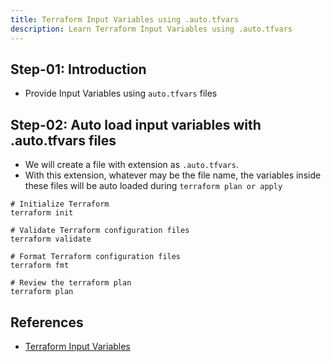 ```yaml
---
title: Terraform Input Variables using .auto.tfvars
description: Learn Terraform Input Variables using .auto.tfvars
---
```


## Step-01: Introduction
- Provide Input Variables using `auto.tfvars` files

## Step-02: Auto load input variables with .auto.tfvars files
- We will create a file with extension as `.auto.tfvars`. 
- With this extension, whatever may be the file name, the variables inside these files will be auto loaded during `terraform plan or apply`
```t
# Initialize Terraform
terraform init

# Validate Terraform configuration files
terraform validate

# Format Terraform configuration files
terraform fmt

# Review the terraform plan
terraform plan 
```


## References
- [Terraform Input Variables](https://www.terraform.io/docs/language/values/variables.html)

